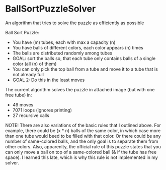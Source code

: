 # BallSortPuzzleSolver
An algorithm that tries to solve the puzzle as efficiently as possible

Ball Sort Puzzle:
- You have (m) tubes, each with max a capacity (n)
- You have balls of different colors, each color appears (n) times
- The balls are distributed randomly among tubes
- GOAL: sort the balls so, that each tube only contains balls of a single color (all (n) of them)
- You can only pick the top ball from a tube and move it to a tube that is not already full
- GOAL 2: Do this in the least moves

The current algorithm solves the puzzle in attached image (but with one free tube) in:
- 49 moves
- 7071 loops (ignores printing)
- 27 recursive calls

NOTE! There are also variations of the basic rules that I outlined above. For example, there could be (x * n) balls of the same color, in which case more than one tube would beed to be filled with that color. Or there could be any number of same-colored balls, and the only goal is to separate them from other colors. Also, apparenlty, the official rule of this puzzle states that you can only move a ball on top of a same-colored ball (& if the tube has free space). I learned this late, which is why this rule is not implemented in my solver.

